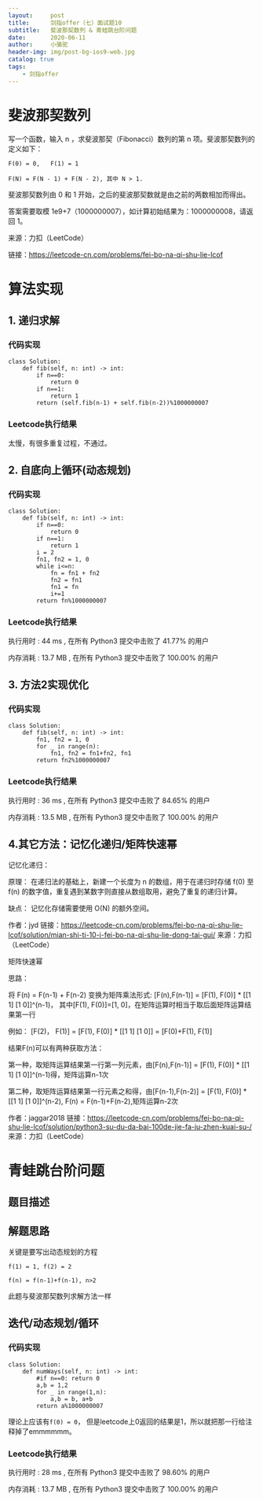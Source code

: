 ```yaml
---
layout:     post
title:      剑指offer（七）面试题10
subtitle:   斐波那契数列 & 青蛙跳台阶问题
date:       2020-06-11
author:     小骆驼
header-img: img/post-bg-ios9-web.jpg
catalog: true
tags:
    - 剑指offer
---
```

# 斐波那契数列
写一个函数，输入 n ，求斐波那契（Fibonacci）数列的第 n 项。斐波那契数列的定义如下：

`F(0) = 0,   F(1) = 1`

`F(N) = F(N - 1) + F(N - 2), 其中 N > 1.`

斐波那契数列由 0 和 1 开始，之后的斐波那契数就是由之前的两数相加而得出。

答案需要取模 1e9+7（1000000007），如计算初始结果为：1000000008，请返回 1。

来源：力扣（LeetCode）

链接：https://leetcode-cn.com/problems/fei-bo-na-qi-shu-lie-lcof

# 算法实现
## 1. 递归求解
### 代码实现
```
class Solution:
    def fib(self, n: int) -> int:
        if n==0:
            return 0
        if n==1:
            return 1
        return (self.fib(n-1) + self.fib(n-2))%1000000007
```
### Leetcode执行结果
太慢，有很多重复过程，不通过。

## 2. 自底向上循环(动态规划)
### 代码实现
```
class Solution:
    def fib(self, n: int) -> int:
        if n==0:
            return 0
        if n==1:
            return 1
        i = 2
        fn1, fn2 = 1, 0
        while i<=n:
            fn = fn1 + fn2
            fn2 = fn1
            fn1 = fn
            i+=1
        return fn%1000000007
```
### Leetcode执行结果
执行用时 :
44 ms
, 在所有 Python3 提交中击败了
41.77%
的用户

内存消耗 :
13.7 MB
, 在所有 Python3 提交中击败了
100.00%
的用户

## 3. 方法2实现优化
### 代码实现
```
class Solution:
    def fib(self, n: int) -> int:
        fn1, fn2 = 1, 0
        for _ in range(n):
            fn1, fn2 = fn1+fn2, fn1
        return fn2%1000000007
```
### Leetcode执行结果
执行用时 :
36 ms
, 在所有 Python3 提交中击败了
84.65%
的用户

内存消耗 :
13.5 MB
, 在所有 Python3 提交中击败了
100.00%
的用户

## 4.其它方法：记忆化递归/矩阵快速幂
记忆化递归：

原理： 在递归法的基础上，新建一个长度为 n 的数组，用于在递归时存储 f(0) 至 f(n) 的数字值，重复遇到某数字则直接从数组取用，避免了重复的递归计算。

缺点： 记忆化存储需要使用 O(N) 的额外空间。

作者：jyd
链接：https://leetcode-cn.com/problems/fei-bo-na-qi-shu-lie-lcof/solution/mian-shi-ti-10-i-fei-bo-na-qi-shu-lie-dong-tai-gui/
来源：力扣（LeetCode）

矩阵快速幂

思路：

将 F(n) = F(n-1) + F(n-2) 变换为矩阵乘法形式:
[F(n),F(n-1)] = [F(1), F(0)] * [[1 1] [1 0]]^(n-1)，
其中[F(1), F(0)]=[1, 0]，在矩阵运算时相当于取后面矩阵运算结果第一行

例如： [F(2)， F(1)] = [F(1), F(0)] * [[1 1] [1 0]] = [F(0)+F(1), F(1)]

结果F(n)可以有两种获取方法：

第一种，取矩阵运算结果第一行第一列元素，由[F(n),F(n-1)] = [F(1), F(0)] * [[1 1] [1 0]]^(n-1)得，矩阵运算n-1次

第二种，取矩阵运算结果第一行元素之和得，由[F(n-1),F(n-2)] = [F(1), F(0)] * [[1 1] [1 0]]^(n-2), F(n) = F(n-1)+F(n-2),矩阵运算n-2次

作者：jaggar2018
链接：https://leetcode-cn.com/problems/fei-bo-na-qi-shu-lie-lcof/solution/python3-su-du-da-bai-100de-jie-fa-ju-zhen-kuai-su-/
来源：力扣（LeetCode）

# 青蛙跳台阶问题
## 题目描述

## 解题思路

关键是要写出动态规划的方程

`f(1) = 1, f(2) = 2`

`f(n) = f(n-1)+f(n-1), n>2`

此题与斐波那契数列求解方法一样

## 迭代/动态规划/循环
### 代码实现
```
class Solution:
    def numWays(self, n: int) -> int:
        #if n==0: return 0
        a,b = 1,2
        for _ in range(1,n):
            a,b = b, a+b
        return a%1000000007
```
理论上应该有`f(0) = 0`， 但是leetcode上0返回的结果是1，所以就把那一行给注释掉了emmmmmm。
### Leetcode执行结果
执行用时 :
28 ms
, 在所有 Python3 提交中击败了
98.60%
的用户

内存消耗 :
13.7 MB
, 在所有 Python3 提交中击败了
100.00%
的用户

